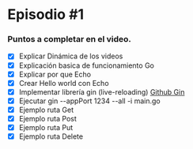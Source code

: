 # Episodio #1

### Puntos a completar en el video.
- [x] Explicar Dinámica de los videos 
- [x] Explicación basica de funcionamiento Go
- [x] Explicar por que Echo
- [x] Crear Hello world con Echo
- [x] Implementar librería gin (live-reloading) [Github Gin](https://github.com/codegangsta/gin)
- [x] Ejecutar gin --appPort 1234 --all -i main.go 
- [x] Ejemplo ruta Get
- [x] Ejemplo ruta Post
- [x] Ejemplo ruta Put
- [x] Ejemplo ruta Delete